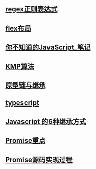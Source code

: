 <!--
 * @Date: 2020-06-10 15:26:10
 * @Author: LYoSoo
 * @LastEditors: LYoSoo
 * @LastEditTime: 2020-06-16 14:19:55
--> 


## [regex正则表达式](/regex)
## [flex布局](/flex)

## [你不知道的JavaScript_笔记](/JavaScript_note)

## [KMP算法](/kmp-algorithm)

## [原型链与继承](/prototype)

## [typescript](/typescript)

## [Javascript 的6种继承方式](/inherit)

## [Promise重点](/Promise)

## [Promise源码实现过程](/Promise-code)